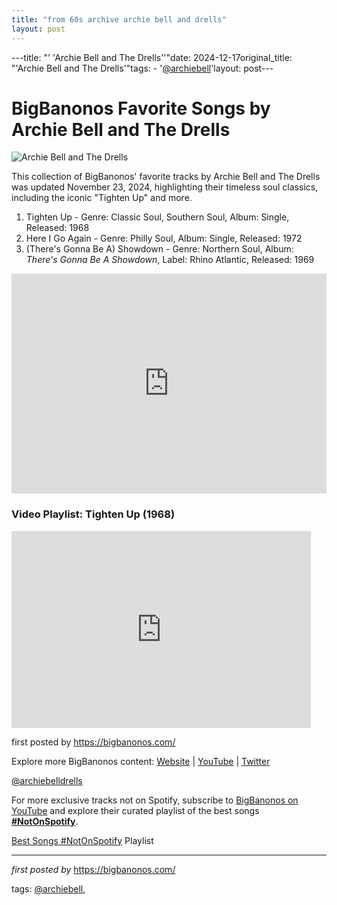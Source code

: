 ```yaml
---
title: "from 60s archive archie bell and drells"
layout: post
---
```

---title: "' 'Archie Bell and The Drells''"date: 2024-12-17original_title: "'Archie Bell and The Drells'"tags:  - '[@archiebell](/tags/archiebell/)'layout: post---<h1>BigBanonos Favorite Songs by Archie Bell and The Drells</h1><img src="https://antonesrecordshop.com/cdn/shop/products/1563451-0108757165c5210bd4ba465c5210bd4ba5170741786765c5210bd4ba7_600x.jpg?v=1707417910" alt="Archie Bell and The Drells"> <p>This collection of BigBanonos' favorite tracks by Archie Bell and The Drells was updated November 23, 2024, highlighting their timeless soul classics, including the iconic "Tighten Up" and more.</p> <ol> <li>Tighten Up - Genre: Classic Soul, Southern Soul, Album: Single, Released: 1968</li> <li>Here I Go Again - Genre: Philly Soul, Album: Single, Released: 1972</li> <li>(There's Gonna Be A) Showdown - Genre: Northern Soul, Album: <i>There's Gonna Be A Showdown</i>, Label: Rhino Atlantic, Released: 1969</li></ol> <div> <iframe src="https://open.spotify.com/embed/playlist/1QgJaiUadqJQywTbp5Alnb?utm_source=generator" width="100%" height="352" frameborder="0" allowfullscreen="" allow="autoplay; clipboard-write; encrypted-media; fullscreen; picture-in-picture" loading="lazy"></iframe></div> <h3>Video Playlist: Tighten Up (1968)</h3><div> <iframe allowfullscreen="" frameborder="0" height="315" src="https://www.youtube.com/embed/uN7vm-k-AaA?list=PLtuNtuTatqI3X01zTqiujiaUhFaK1PjKA" width="95%"></iframe></div> <p>first posted by https://bigbanonos.com/</p> <div> <p>Explore more BigBanonos content: <a href="https://bigbanonos.com/">Website</a> | <a href="https://www.youtube.com/[@BigBanonos](/tags/BigBanonos/)">YouTube</a> | <a href="https://x.com/bigbanonos">Twitter</a></p></div> <!-- Tags --><p>[@archiebelldrells](/tags/archiebelldrells/)</p><!--Subscribe and Playlist Links--><div>    <p>For more exclusive tracks not on Spotify, subscribe to <a href="https://www.youtube.com/[@BigBanonos](/tags/BigBanonos/)" target="_blank">BigBanonos on YouTube</a> and explore their curated playlist of the best songs <strong>[#NotOnSpotify](/tags/NotOnSpotify/)</strong>.</p>    <p><a href="https://www.youtube.com/playlist?list=PLtuNtuTatqI0kFahUCbtbfenC_ET5O_tr" target="_blank">Best Songs [#NotOnSpotify](/tags/NotOnSpotify/) Playlist<br /></a></p></div><hr /><p><em>first posted by</em> <a href="https://bigbanonos.com/" rel="noopener" target="_new">https://bigbanonos.com/</a></p><p>tags: [@archiebell](/tags/archiebell/),</p>